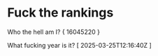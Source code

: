 # Fuck the rankings

Who the hell am I?
{ 16045220 }

What fucking year is it?
[ 2025-03-25T12:16:40Z ]
